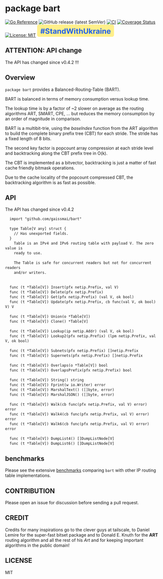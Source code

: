 # package bart

[![Go Reference](https://pkg.go.dev/badge/github.com/gaissmai/bart.svg)](https://pkg.go.dev/github.com/gaissmai/bart#section-documentation)
![GitHub release (latest SemVer)](https://img.shields.io/github/v/release/gaissmai/bart)
[![CI](https://github.com/gaissmai/bart/actions/workflows/go.yml/badge.svg)](https://github.com/gaissmai/bart/actions/workflows/go.yml)
[![Coverage Status](https://coveralls.io/repos/github/gaissmai/bart/badge.svg)](https://coveralls.io/github/gaissmai/bart)
[![License: MIT](https://img.shields.io/badge/License-MIT-yellow.svg)](https://opensource.org/licenses/MIT)
[![Stand With Ukraine](https://raw.githubusercontent.com/vshymanskyy/StandWithUkraine/main/badges/StandWithUkraine.svg)](https://stand-with-ukraine.pp.ua)

## ATTENTION: API change

The API has changed since v0.4.2 !!!

## Overview

`package bart` provides a Balanced-Routing-Table (BART).

BART is balanced in terms of memory consumption versus
lookup time.

The lookup time is by a factor of ~2 slower on average as the
routing algorithms ART, SMART, CPE, ... but reduces the memory
consumption by an order of magnitude in comparison.

BART is a multibit-trie, using the _baseIndex_ function from the
ART algorithm to build the complete binary prefix tree (CBT)
for each stride. The stride has a fixed length of 8 bits.

The second key factor is popcount array compression at each stride level
and backtracking along the CBT prefix tree in O(k).

The CBT is implemented as a bitvector, backtracking is just
a matter of fast cache friendly bitmask operations.

Due to the cache locality of the popcount compressed CBT,
the backtracking algorithm is as fast as possible.

## API

The API has changed since v0.4.2

```golang
  import "github.com/gaissmai/bart"
  
  type Table[V any] struct {
  	// Has unexported fields.
  }
    Table is an IPv4 and IPv6 routing table with payload V. The zero value is
    ready to use.

    The Table is safe for concurrent readers but not for concurrent readers
    and/or writers.

  
  func (t *Table[V]) Insert(pfx netip.Prefix, val V)
  func (t *Table[V]) Delete(pfx netip.Prefix)
  func (t *Table[V]) Get(pfx netip.Prefix) (val V, ok bool)
  func (t *Table[V]) Update(pfx netip.Prefix, cb func(val V, ok bool) V) V

  func (t *Table[V]) Union(o *Table[V])
  func (t *Table[V]) Clone() *Table[V]
  
  func (t *Table[V]) Lookup(ip netip.Addr) (val V, ok bool)
  func (t *Table[V]) Lookup2(pfx netip.Prefix) (lpm netip.Prefix, val V, ok bool)

  func (t *Table[V]) Subnets(pfx netip.Prefix) []netip.Prefix
  func (t *Table[V]) Supernets(pfx netip.Prefix) []netip.Prefix

  func (t *Table[V]) Overlaps(o *Table[V]) bool
  func (t *Table[V]) OverlapsPrefix(pfx netip.Prefix) bool
  
  func (t *Table[V]) String() string
  func (t *Table[V]) Fprint(w io.Writer) error
  func (t *Table[V]) MarshalText() ([]byte, error)
  func (t *Table[V]) MarshalJSON() ([]byte, error)

  func (t *Table[V]) Walk(cb func(pfx netip.Prefix, val V) error) error
  func (t *Table[V]) Walk4(cb func(pfx netip.Prefix, val V) error) error
  func (t *Table[V]) Walk6(cb func(pfx netip.Prefix, val V) error) error

  func (t *Table[V]) DumpList4() []DumpListNode[V]
  func (t *Table[V]) DumpList6() []DumpListNode[V]
```

## benchmarks

Please see the extensive [benchmarks](https://github.com/gaissmai/iprbench) comparing `bart` with other IP routing table implementations.

## CONTRIBUTION

Please open an issue for discussion before sending a pull request.

## CREDIT

Credits for many inspirations go to the clever guys at tailscale,
to Daniel Lemire for the super-fast bitset package and
to Donald E. Knuth for the **ART** routing algorithm and
all the rest of his *Art* and for keeping important algorithms
in the public domain!

## LICENSE

MIT
